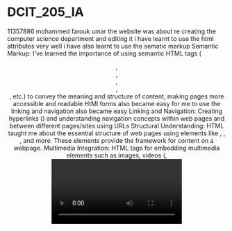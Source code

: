 # DCIT_205_IA

11357886
mohammed farouk umar
the website was about re creating the computer science department and editing it
i have learnt to use the html attributes very well
i have also learnt to use the sematic markup
Semantic Markup: I've learned the importance of using semantic HTML tags (<header>, <nav>, <section>, <article>, <footer>, etc.) to convey the meaning and structure of content, making pages more accessible and readable
HtMl forms also became easy for me to use
the linking and navigation also became easy
Linking and Navigation: Creating hyperlinks (<a>) and understanding navigation concepts within web pages and between different pages/sites using URLs
Structural Understanding: HTML taught me about the essential structure of web pages using elements like <html>, <head>, <body>, and more. These elements provide the framework for content on a webpage.
Multimedia Integration: HTML tags for embedding multimedia elements such as images, videos (<img>, <video>, <audio>), and interactive components enrich the user experience.

in css
i have learnt:Styling and Layout: CSS allows for precise control over the visual presentation of HTML elements. I've learned about various properties (color, font-size, margin, padding, display, position, etc.) and their impact on styling and layout.
Selectors and Specificity: Understanding CSS selectors (element, class, id, attribute, pseudo-classes, etc.) and specificity helps in targeting and styling specific elements effectively.
